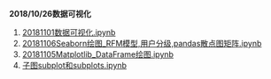 **2018/10/26数据可视化**

1. [ 20181101数据可视化.ipynb](http://nbviewer.jupyter.org/github/LearningDay/python/blob/master/20181101%E6%95%B0%E6%8D%AE%E5%8F%AF%E8%A7%86%E5%8C%96.ipynb)
2. [20181106Seaborn绘图_RFM模型,用户分级,pandas散点图矩阵.ipynb](http://nbviewer.jupyter.org/github/LearningDay/python/blob/master/seaborn/20181106Seaborn%E7%BB%98%E5%9B%BE_RFM%E6%A8%A1%E5%9E%8B%2C%E7%94%A8%E6%88%B7%E5%88%86%E7%BA%A7%2Cpandas%E6%95%A3%E7%82%B9%E5%9B%BE%E7%9F%A9%E9%98%B5.ipynb)
3. [20181105Matplotlib_DataFrame绘图.ipynb](http://nbviewer.jupyter.org/github/LearningDay/python/blob/master/Matplotlib/20181105Matplotlib_DataFrame%E7%BB%98%E5%9B%BE%2CPandas%E6%95%A3%E7%82%B9%E5%9B%BE%E7%9F%A9%E9%98%B5.ipynb)
4. [子图subplot和subplots.ipynb](http://nbviewer.jupyter.org/github/LearningDay/python/blob/master/Matplotlib/20181105Matplotlib%E7%AE%80%E5%8D%95%E7%BB%98%E5%9B%BE_02%E5%AD%90%E5%9B%BEsubplot%E5%92%8Csubplots.ipynb)
